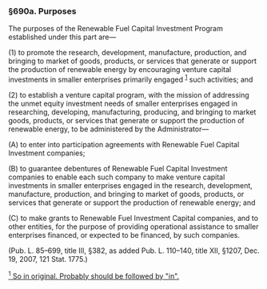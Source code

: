 ### §690a. Purposes ###

The purposes of the Renewable Fuel Capital Investment Program established under this part are—

(1) to promote the research, development, manufacture, production, and bringing to market of goods, products, or services that generate or support the production of renewable energy by encouraging venture capital investments in smaller enterprises primarily engaged <sup><a href="#690a_1_target" name="690a_1">1</a></sup> such activities; and

(2) to establish a venture capital program, with the mission of addressing the unmet equity investment needs of smaller enterprises engaged in researching, developing, manufacturing, producing, and bringing to market goods, products, or services that generate or support the production of renewable energy, to be administered by the Administrator—

(A) to enter into participation agreements with Renewable Fuel Capital Investment companies;

(B) to guarantee debentures of Renewable Fuel Capital Investment companies to enable each such company to make venture capital investments in smaller enterprises engaged in the research, development, manufacture, production, and bringing to market of goods, products, or services that generate or support the production of renewable energy; and

(C) to make grants to Renewable Fuel Investment Capital companies, and to other entities, for the purpose of providing operational assistance to smaller enterprises financed, or expected to be financed, by such companies.

(Pub. L. 85–699, title III, §382, as added Pub. L. 110–140, title XII, §1207, Dec. 19, 2007, 121 Stat. 1775.)

[<sup>1</sup> So in original. Probably should be followed by "in".](#690a_1)